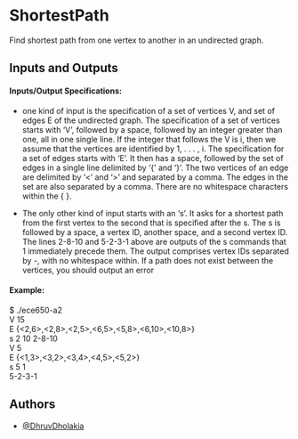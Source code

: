 # ShortestPath
Find shortest path from one vertex to another in an undirected graph.

## Inputs and Outputs

#### Inputs/Output Specifications:
- one kind of input is the specification of a set of vertices V, and set of edges E of the undirected graph. The specification of a set of vertices starts with ‘V’, followed by a space, followed by an integer greater than one, all in one single line. If the integer that follows the V is i, then we assume that the vertices are identified by 1, . . . , i. The specification for a set of edges starts with ‘E’. It then has a space, followed by the set of  edges in a single line delimited by ‘{’ and ‘}’. The two vertices of an edge are delimited by ‘<’ and ‘>’ and separated by a comma. The edges in the set are also separated by a comma. There are no whitespace characters within the { }.

- The only other kind of input starts with an ‘s’. It asks for a shortest path from the first vertex to the second that is specified after the s. The s is followed by a space, a vertex ID, another space, and a second vertex ID. The lines 2-8-10 and 5-2-3-1 above are outputs of the s commands that 1 immediately precede them. The output comprises vertex IDs separated by -, with no whitespace within. If a path does not exist between the vertices, you should output an error

#### Example:

$ ./ece650-a2  
V 15  
E {<2,6>,<2,8>,<2,5>,<6,5>,<5,8>,<6,10>,<10,8>}     
s 2 10 
2-8-10  
V 5  
E {<1,3>,<3,2>,<3,4>,<4,5>,<5,2>}  
s 5 1  
5-2-3-1  

## Authors

- [@DhruvDholakia](https://www.github.com/DhruvDholakiaCE)

